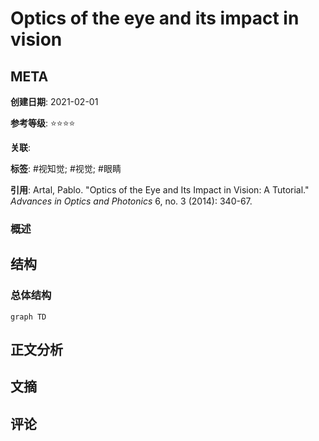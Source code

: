 #  Optics of the eye and its impact in vision

## META

**创建日期**: 2021-02-01

**参考等级**: ⭐⭐⭐⭐

**关联**: 

**标签**: #视知觉; #视觉; #眼睛

**引用**: Artal, Pablo. "Optics of the Eye and Its Impact in Vision: A Tutorial." *Advances in Optics and Photonics* 6, no. 3 (2014): 340-67.

### 概述


## 结构

### 总体结构

```mermaid
graph TD

```

## 正文分析

## 文摘

## 评论
